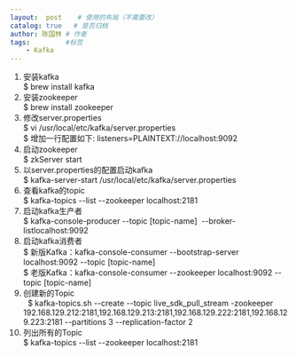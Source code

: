 ```yaml
---
layout:  post    # 使用的布局（不需要改）
catalog: true   # 是否归档
author: 陈国林 # 作者
tags:         #标签
    - Kafka
---
```


1. 安装kafka  
   $ brew install kafka
2. 安装zookeeper  
   $ brew install zookeeper
3. 修改server.properties  
   $ vi /usr/local/etc/kafka/server.properties  
   $ 增加一行配置如下: listeners=PLAINTEXT://localhost:9092
4. 启动zookeeper  
   $ zkServer start
5. 以server.properties的配置启动kafka  
   $ kafka-server-start /usr/local/etc/kafka/server.properties
6. 查看kafka的topic  
   $ kafka-topics --list --zookeeper localhost:2181
7. 启动kafka生产者  
   $ kafka-console-producer --topic [topic-name]  --broker-listlocalhost:9092
8. 启动kafka消费者  
   $ 新版Kafka：kafka-console-consumer --bootstrap-server localhost:9092 --topic [topic-name]  
   $ 老版Kafka：kafka-console-consumer --zookeeper localhost:9092 --topic [topic-name]
9. 创建新的Topic  
   $ kafka-topics.sh --create --topic live_sdk_pull_stream -zookeeper 192.168.129.212:2181,192.168.129.213:2181,192.168.129.222:2181,192.168.129.223:2181 --partitions 3 --replication-factor 2
10. 列出所有的Topic  
   $ kafka-topics --list --zookeeper localhost:2181
